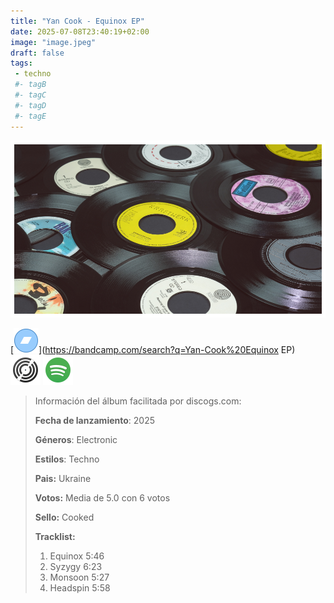 ```yaml
---
title: "Yan Cook - Equinox EP"
date: 2025-07-08T23:40:19+02:00
image: "image.jpeg"
draft: false
tags:
 - techno
 #- tagB
 #- tagC
 #- tagD
 #- tagE
---
```

![cover](image.jpeg (Yan Cook - Equinox EP))
 
[![bandcamp](../links/svg/bandcamp.png (bandcamp))](https://bandcamp.com/search?q=Yan-Cook%20Equinox EP)
[![discogs](../links/svg/discogs.png (discogs))](https://api.discogs.com)
[![spotify](../links/svg/spotify.png (spotify))](https://open.spotify.com/album/7rbOnxcWoqtnsflyD7W7QZ)
 
<!-- [![lastfm](../links/svg/lastfm.png (lastfm))]() -->
<!-- [![musicbrainz](../links/svg/musicbrainz.png (musicbrainz))]() -->
<!-- [![wikipedia](../links/svg/wikipedia.png (wikipedia))](error) -->
<!-- [![youtube](../links/svg/youtube.png (youtube))]() -->
 
> Información del álbum facilitada por discogs.com:
> 
> **Fecha de lanzamiento**: 2025
> 
> **Géneros**: Electronic
> 
> **Estilos**: Techno
> 
> **Pais:** Ukraine
> 
> **Votos:** Media de 5.0 con 6 votos
> 
> **Sello:** Cooked
> 
> 
> 
> **Tracklist:**
> 
>   1. Equinox    5:46
>   2. Syzygy    6:23
>   3. Monsoon    5:27
>   4. Headspin    5:58
> 
> 
> 
